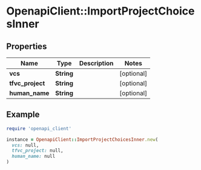 # OpenapiClient::ImportProjectChoicesInner

## Properties

| Name | Type | Description | Notes |
| ---- | ---- | ----------- | ----- |
| **vcs** | **String** |  | [optional] |
| **tfvc_project** | **String** |  | [optional] |
| **human_name** | **String** |  | [optional] |

## Example

```ruby
require 'openapi_client'

instance = OpenapiClient::ImportProjectChoicesInner.new(
  vcs: null,
  tfvc_project: null,
  human_name: null
)
```

